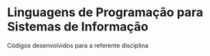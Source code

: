 # Linguagens de Programação para Sistemas de Informação
Códigos desenvolvidos para a referente disciplina
